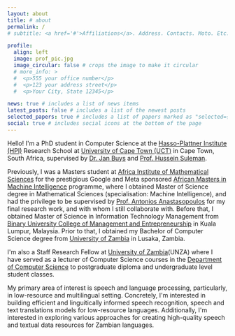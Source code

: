 ```yaml
---
layout: about
title: # about
permalink: /
# subtitle: <a href='#'>Affiliations</a>. Address. Contacts. Moto. Etc.

profile:
  align: left
  image: prof_pic.jpg
  image_circular: false # crops the image to make it circular
  # more_info: >
  #  <p>555 your office number</p>
  #  <p>123 your address street</p>
  #  <p>Your City, State 12345</p>

news: true # includes a list of news items
latest_posts: false # includes a list of the newest posts
selected_papers: true # includes a list of papers marked as "selected={true}"
social: true # includes social icons at the bottom of the page
---
```


Hello! I'm a PhD student in Computer Science at the [Hasso-Plattner Institute (HPI)](https://hpi.de/en/research/cooperations-partners/research-schools/university-of-cape-town.html) Research School at [University of Cape Town (UCT)](https://sit.uct.ac.za/department-computer-science) in Cape Town, South Africa, supervised by [Dr. Jan Buys](https://www.janmbuys.com) and  [Prof. Hussein Suleman](http://www.husseinsspace.com). <!--I am working on building efficient speech processing models for low-resource languages. who are coordinators of the [Digital Libraries Lab](http://dl.cs.uct.ac.za) and [UCT Natural Language Processing Group](https://www.janmbuys.com/uctnlp/index.html) respectively.-->

Previously, I was a Masters student at [Africa Institute of Mathematical Sciences](https://aims.ac.rw) for the prestigious Google and Meta sponsored [African Masters in Machine Intelligence](https://aimsammi.org) programme, where I obtained Master of Science degree in Mathematical Sciences (specialisation: Machine Intelligence), and had the privilege to be supervised by [Prof. Antonios Anastasopoulos](https://cs.gmu.edu/~antonis/author/antonios-anastasopoulos/) for my final research work, and with whom I still collaborate with. Before that, I obtained Master of Science in Information Technology Management from [Binary University College of Management and Entrepreneurship](https://binary.edu.my) in Kuala Lumpur, Malaysia. Prior to that, I obtained my Bachelor of Computer Science degree from [University of Zambia](https://www.unza.zm/schools/natural-sciences/departments/computer-science) in Lusaka, Zambia.

I'm also a Staff Research Fellow at [University of Zambia](https://www.unza.zm)(UNZA) where I have served as a lecturer of Computer Science courses in the [Department of Computer Science](https://www.unza.zm/schools/natural-sciences/departments/computer-science) to postgraduate diploma and undergraduate level student classes.

My primary area of interest is speech and language processing, particularly, in low-resource and multilingual setting. Concretely, I'm interested in building efficient and linguitically informed speech recognition, speech and text translations models for low-resource languages. Additionally, I'm interested in exploring various approaches for creating high-quality speech and textual data resources for Zambian languages.
